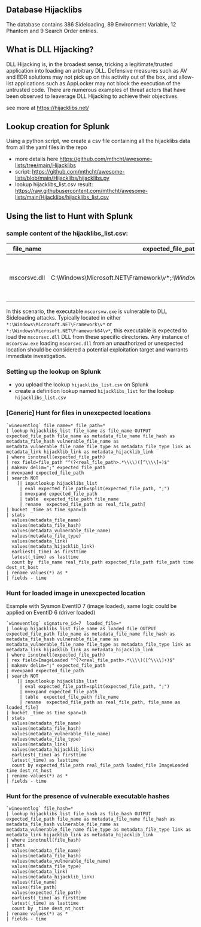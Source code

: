 ## Database Hijacklibs
The database contains 386 Sideloading, 89 Environment Variable, 12 Phantom and 9 Search Order entries.

## What is DLL Hijacking?
DLL Hijacking is, in the broadest sense, tricking a legitimate/trusted application into loading an arbitrary DLL. Defensive measures such as AV and EDR solutions may not pick up on this activity out of the box, and allow-list applications such as AppLocker may not block the execution of the untrusted code. There are numerous examples of threat actors that have been observed to leaverage DLL Hijacking to achieve their objectives.

see more at  https://hijacklibs.net/

## Lookup creation for Splunk
Using a python script, we create a csv file containing all the hijacklibs data from all the yaml files in the repo

- more details here https://github.com/mthcht/awesome-lists/tree/main/Hijacklibs
- script: https://github.com/mthcht/awesome-lists/blob/main/Hijacklibs/hijacklibs.py
- lookup hijacklibs_list.csv result: https://raw.githubusercontent.com/mthcht/awesome-lists/main/Hijacklibs/hijacklibs_list.csv

## Using the list to Hunt with Splunk

### sample content of the hijacklibs_list.csv:

|file_name   |expected_file_path                                                           |vulnerable_file_name                              |file_type  |file_hash|link                                                                                                                                                                             |hijacklib_link                                |
|------------|-----------------------------------------------------------------------------|--------------------------------------------------|-----------|---------|---------------------------------------------------------------------------------------------------------------------------------------------------------------------------------|----------------------------------------------|
|mscorsvc.dll|C:\Windows\Microsoft.NET\Framework\v*;*:\Windows\Microsoft.NET\Framework64\v*|*:\Windows\Microsoft.NET\Framework\v*\mscorsvw.exe|Sideloading|         |https://decoded.avast.io/threatintel/apt-treasure-trove-avast-suspects-chinese-apt-group-mustang-panda-is-collecting-data-from-burmese-government-agencies-and-opposition-groups/|HijackLibs/yml/microsoft/built-in/mscorsvc.yml|

In this scenario, the executable `mscorsvw.exe` is vulnerable to DLL Sideloading attacks. Typically located in either `*:\Windows\Microsoft.NET\Framework\v*` or `*:\Windows\Microsoft.NET\Framework64\v*`, this executable is expected to load the `mscorsvc.dll` DLL from these specific directories.
Any instance of `mscorsvw.exe` loading `mscorsvc.dll` from an unauthorized or unexpected location should be considered a potential exploitation target and warrants immediate investigation.

### Setting up the lookup on Splunk
- you upload the lookup `hijacklibs_list.csv` on Splunk
- create a definition lookup named `hijacklibs_list` for the lookup `hijacklibs_list.csv`

### [Generic] Hunt for files in unexcpected locations
```
`wineventlog` file_name=* file_path=*
| lookup hijacklibs_list file_name as file_name OUTPUT expected_file_path file_name as metadata_file_name file_hash as metadata_file_hash vulnerable_file_name as metadata_vulnerable_file_name file_type as metadata_file_type link as metadata_link hijacklib_link as metadata_hijacklib_link
| where isnotnull(expected_file_path) 
| rex field=file_path "^(?<real_file_path>.*\\\\)([^\\\\]+)$"
| makemv delim=";" expected_file_path
| mvexpand expected_file_path
| search NOT
    [| inputlookup hijacklibs_list 
     | eval expected_file_path=split(expected_file_path, ";")
     | mvexpand expected_file_path
     | table  expected_file_path file_name
     | rename  expected_file_path as real_file_path]
| bucket _time as time span=1h
| stats 
  values(metadata_file_name)
  values(metadata_file_hash)
  values(metadata_vulnerable_file_name)
  values(metadata_file_type)
  values(metadata_link)
  values(metadata_hijacklib_link)
  earliest(_time) as firsttime
  latest(_time) as lasttime
  count by  file_name real_file_path expected_file_path file_path time dest_nt_host
| rename values(*) as *
| fields - time
```

### Hunt for loaded image in unexcpected location 

Example with Sysmon EventID 7 (image loaded), same logic could be applied on EventID 6 (driver loaded)
```
`wineventlog` signature_id=7  loaded_file=* 
| lookup hijacklibs_list file_name as loaded_file OUTPUT expected_file_path file_name as metadata_file_name file_hash as metadata_file_hash vulnerable_file_name as metadata_vulnerable_file_name file_type as metadata_file_type link as metadata_link hijacklib_link as metadata_hijacklib_link
| where isnotnull(expected_file_path) 
| rex field=ImageLoaded "^(?<real_file_path>.*\\\\)([^\\\\]+)$"
| makemv delim=";" expected_file_path
| mvexpand expected_file_path
| search NOT
    [| inputlookup hijacklibs_list 
     | eval expected_file_path=split(expected_file_path, ";")
     | mvexpand expected_file_path
     | table  expected_file_path file_name
     | rename  expected_file_path as real_file_path, file_name as loaded_file]
| bucket _time as time span=1h
| stats 
  values(metadata_file_name)
  values(metadata_file_hash)
  values(metadata_vulnerable_file_name)
  values(metadata_file_type)
  values(metadata_link)
  values(metadata_hijacklib_link)
  earliest(_time) as firsttime
  latest(_time) as lasttime
  count by expected_file_path real_file_path loaded_file ImageLoaded time dest_nt_host
| rename values(*) as *
| fields - time
```

### Hunt for the presence of vulnerable executable hashes
```
`wineventlog` file_hash=*
| lookup hijacklibs_list file_hash as file_hash OUTPUT expected_file_path file_name as metadata_file_name file_hash as metadata_file_hash vulnerable_file_name as metadata_vulnerable_file_name file_type as metadata_file_type link as metadata_link hijacklib_link as metadata_hijacklib_link
| where isnotnull(file_hash)
| stats 
  values(metadata_file_name)
  values(metadata_file_hash)
  values(metadata_vulnerable_file_name)
  values(metadata_file_type)
  values(metadata_link)
  values(metadata_hijacklib_link)
  values(file_name)
  values(file_path)
  values(expected_file_path) 
  earliest(_time) as firsttime
  latest(_time) as lasttime
  count by _time dest_nt_host
| rename values(*) as *
| fields - time
```

